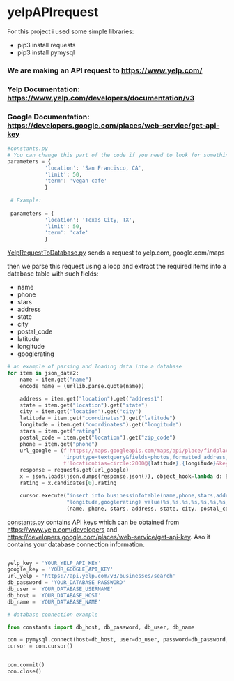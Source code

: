 # yelpAPIrequest
For this project i used some simple libraries:
  * pip3 install requests
  * pip3 install pymysql

### We are making an API request to https://www.yelp.com/ 
### Yelp Documentation: https://www.yelp.com/developers/documentation/v3
### Google Documentation: https://developers.google.com/places/web-service/get-api-key


```python
#constants.py
# You can change this part of the code if you need to look for something else.
parameters = {
            'location': 'San Francisco, CA',
            'limit': 50,
            'term': 'vegan cafe'
            }
            
 # Example:
 
 parameters = {
            'location': 'Texas City, TX',
            'limit': 50,
            'term': 'cafe'
            }
```

[YelpRequestToDatabase.py](https://github.com/Avraam305/yelpapi/blob/main/YelpRequestToDatabase.py) sends a request to yelp.com, google.com/maps

then we parse this request using a loop and extract the required items into a database table with such fields:
 * name
 * phone
 * stars
 * address 
 * state 
 * city 
 * postal_code
 * latitude 
 * longitude
 * googlerating
  

``` python
# an example of parsing and loading data into a database
for item in json_data2:
    name = item.get("name")
    encode_name = (urllib.parse.quote(name))

    address = item.get("location").get("address1")
    state = item.get("location").get("state")
    city = item.get("location").get("city")
    latitude = item.get("coordinates").get("latitude")
    longitude = item.get("coordinates").get("longitude")
    stars = item.get("rating")
    postal_code = item.get("location").get("zip_code")
    phone = item.get("phone")
    url_google = (f'https://maps.googleapis.com/maps/api/place/findplacefromtext/json?input={encode_name}&'
                  'inputtype=textquery&fields=photos,formatted_address,name,opening_hours,rating&'
                  f'locationbias=circle:2000@{latitude},{longitude}&key={google_key}')
    response = requests.get(url_google)
    x = json.loads(json.dumps(response.json()), object_hook=lambda d: SimpleNamespace(**d))
    rating = x.candidates[0].rating

    cursor.execute("insert into businessinfotable(name,phone,stars,address,state,city,postal_code,latitude,"
                   "longitude,googlerating) value(%s,%s,%s,%s,%s,%s,%s,%s,%s,%s)",
                   (name, phone, stars, address, state, city, postal_code, latitude, longitude, rating))
```

[constants.py](https://github.com/Avraam305/yelpapi/blob/main/constants.py) contains API keys which can be obtained from https://www.yelp.com/developers
and https://developers.google.com/places/web-service/get-api-key. Aso it contains your database connection information.



``` python

yelp_key = 'YOUR_YELP_API_KEY'
google_key = 'YOUR_GOOGLE_API_KEY'
url_yelp = 'https://api.yelp.com/v3/businesses/search'
db_password = 'YOUR_DATABASE_PASSWORD'
db_user = 'YOUR_DATABASE_USERNAME'
db_host = 'YOUR_DATABASE_HOST'
db_name = 'YOUR_DATABASE_NAME'

```


``` python
# database connection example

from constants import db_host, db_password, db_user, db_name

con = pymysql.connect(host=db_host, user=db_user, password=db_password, db=db_name)
cursor = con.cursor()


con.commit()
con.close()

```
